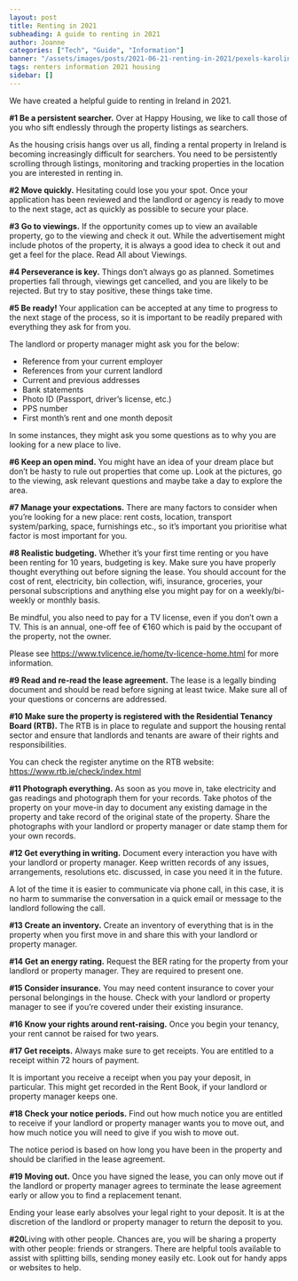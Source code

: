 ```yaml
---
layout: post
title: Renting in 2021
subheading: A guide to renting in 2021
author: Joanne
categories: ["Tech", "Guide", "Information"]
banner: "/assets/images/posts/2021-06-21-renting-in-2021/pexels-karolina-grabowska-4498122.jpg"
tags: renters information 2021 housing
sidebar: []
---
```


We have created a helpful guide to renting in Ireland in 2021.

**#1 Be a persistent searcher.** Over at Happy Housing, we like to call those of you who sift endlessly through the property listings as searchers. 

As the housing crisis hangs over us all, finding a rental property in Ireland is becoming increasingly difficult for searchers. You need to be persistently scrolling through listings, monitoring and tracking properties in the location you are interested in renting in.


**#2 Move quickly.** Hesitating could lose you your spot. Once your application has been reviewed and the landlord or agency is ready to move to the next stage, act as quickly as possible to secure your place. 


**#3 Go to viewings.** If the opportunity comes up to view an available property, go to the viewing and check it out. While the advertisement might include photos of the property, it is always a good idea to check it out and get a feel for the place. Read All about Viewings.


**#4 Perseverance is key.** Things don’t always go as planned. Sometimes properties fall through, viewings get cancelled, and you are likely to be rejected. But try to stay positive, these things take time.


**#5 Be ready!** Your application can be accepted at any time to progress to the next stage of the process, so it is important to be readily prepared with everything they ask for from you.

The landlord or property manager might ask you for the below:
- Reference from your current employer
- References from your current landlord
- Current and previous addresses
- Bank statements
- Photo ID (Passport, driver’s license, etc.)
- PPS number
- First month’s rent and one month deposit
  
In some instances, they might ask you some questions as to why you are looking for a new place to live. 


**#6 Keep an open mind.** You might have an idea of your dream place but don’t be hasty to rule out properties that come up. Look at the pictures, go to the viewing, ask relevant questions and maybe take a day to explore the area. 


**#7 Manage your expectations.** There are many factors to consider when you’re looking for a new place: rent costs, location, transport system/parking, space, furnishings etc., so it’s important you prioritise what factor is most important for you.


**#8 Realistic budgeting.** Whether it’s your first time renting or you have been renting for 10 years, budgeting is key. Make sure you have properly thought everything out before signing the lease. You should account for the cost of rent, electricity, bin collection, wifi, insurance, groceries, your personal subscriptions and anything else you might pay for on a weekly/bi-weekly or monthly basis.

Be mindful, you also need to pay for a TV license, even if you don’t own a TV. This is an annual, one-off fee of €160 which is paid by the occupant of the property, not the owner. 

Please see https://www.tvlicence.ie/home/tv-licence-home.html for more information.


**#9 Read and re-read the lease agreement.** The lease is a legally binding document and should be read before signing at least twice. Make sure all of your questions or concerns are addressed. 


**#10 Make sure the property is registered with the Residential Tenancy Board (RTB).** The RTB is in place to regulate and support the housing rental sector and ensure that landlords and tenants are aware of their rights and responsibilities.

You can check the register anytime on the RTB website: https://www.rtb.ie/check/index.html 


**#11 Photograph everything.** As soon as you move in, take electricity and gas readings and photograph them for your records. Take photos of the property on your move-in day to document any existing damage in the property and take record of the original state of the property. Share the photographs with your landlord or property manager or date stamp them for your own records.


**#12 Get everything in writing.** Document every interaction you have with your landlord or property manager. Keep written records of any issues, arrangements, resolutions etc. discussed, in case you need it in the future.

A lot of the time it is easier to communicate via phone call, in this case, it is no harm to summarise the conversation in a quick email or message to the landlord following the call. 


**#13 Create an inventory.** Create an inventory of everything that is in the property when you first move in and share this with your landlord or property manager.


**#14 Get an energy rating.** Request the BER rating for the property from your landlord or property manager. They are required to present one.


**#15 Consider insurance.** You may need content insurance to cover your personal belongings in the house. Check with your landlord or property manager to see if you’re covered under their existing insurance.


**#16 Know your rights around rent-raising.** Once you begin your tenancy, your rent cannot be raised for two years.


**#17 Get receipts.** Always make sure to get receipts. You are entitled to a receipt within 72 hours of payment.

It is important you receive a receipt when you pay your deposit, in particular. This might get recorded in the Rent Book, if your landlord or property manager keeps one.


**#18 Check your notice periods.** Find out how much notice you are entitled to receive if your landlord or property manager wants you to move out, and how much notice you will need to give if you wish to move out.
 
The notice period is based on how long you have been in the property and should be clarified in the lease agreement.


**#19 Moving out.** Once you have signed the lease, you can only move out if the landlord or property manager agrees to terminate the lease agreement early or allow you to find a replacement tenant.

Ending your lease early absolves your legal right to your deposit. It is at the discretion of the landlord or property manager to return the deposit to you.


**#20**Living with other people. Chances are, you will be sharing a property with other people: friends or strangers. There are helpful tools available to assist with splitting bills, sending money easily etc. Look out for handy apps or websites to help.



